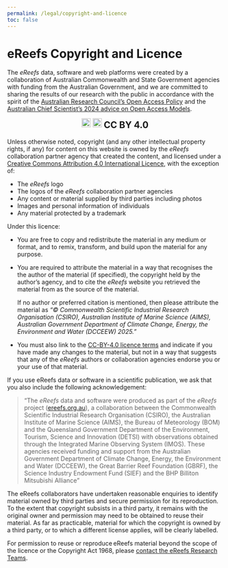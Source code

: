 ```yaml
---
permalink: /legal/copyright-and-licence
toc: false
---
```


# eReefs Copyright and Licence

The *eReefs* data, software and web platforms were created by a collaboration of Australian Commonwealth and State Government agencies with funding from the Australian Government, and we are committed to sharing the results of our research with the public in accordance with the spirit of the [Australian Research Council’s Open Access Policy](https://www.arc.gov.au/about-arc/program-policies/open-access-policy) and the [Australian Chief Scientist’s 2024 advice on Open Access Models](https://www.chiefscientist.gov.au/sites/default/files/2024-08/Chief%20Scientist%27s%20advice%20on%20open%20access.pdf).

<div style="margin: 1em; text-align: center;">
    <div class="cc-licence" style="display: inline-block; font-size: 1.5em; font-weight: bold; height: 1.5em; line-height: 1em;">
        <img class="cc-icon" style="height: 1em;" src="https://creativecommons.org/wp-content/themes/vocabulary-theme/vocabulary/svg/cc/icons/cc-icons.svg#cc-logo" />
        <img class="cc-icon" style="height: 1em;" src="https://creativecommons.org/wp-content/themes/vocabulary-theme/vocabulary/svg/cc/icons/cc-icons.svg#cc-by" />
        <span class="cc-identifier" style="vertical-align: middle;">CC BY 4.0</span>
    </div>
</div>

Unless otherwise noted, copyright (and any other intellectual property rights, if any) for content on this website is owned by the *eReefs* collaboration partner agency that created the content, and licensed under a [Creative Commons Attribution 4.0 International Licence](https://creativecommons.org/licenses/by/4.0/), with the exception of:

- The *eReefs* logo
- The logos of the *eReefs* collaboration partner agencies
- Any content or material supplied by third parties including photos
- Images and personal information of individuals
- Any material protected by a trademark

Under this licence:

- You are free to copy and redistribute the material in any medium or format, and to remix, transform, and build upon the material for any purpose.

- You are required to attribute the material in a way that recognises the the author of the material (if specified),
  the copyright held by the author’s agency, and to cite the *eReefs* website you retrieved the material from
  as the source of the material.

  If no author or preferred citation is mentioned, then please attribute the material as *“© Commonwealth Scientific Industrial Research Organisation (CSIRO), Australian Institute of Marine Science (AIMS), Australian Government Department of Climate Change, Energy, the Environment and Water (DCCEEW) 2025.”*

- You must also link to the [CC-BY-4.0 licence terms](https://creativecommons.org/licenses/by/4.0/) and indicate if you have made any changes to the material, but not in a way that suggests that any of the *eReefs* authors or collaboration agencies endorse you or your use of that material.


If you use eReefs data or software in a scientific publication, we ask that you also include the following acknowledgement:

> “The *eReefs* data and software were produced as part of the *eReefs* project
> ([ereefs.org.au](https://www.ereefs.org.au/)), a collaboration between the
> Commonwealth Scientific Industrial Research Organisation (CSIRO),
> the Australian Institute of Marine Science (AIMS),
> the Bureau of Meteorology (BOM) and the
> Queensland Government Department of the Environment, Tourism, Science and Innovation (DETSI)
> with observations obtained through the Integrated Marine Observing System (IMOS).
> These agencies received funding and support from the
> Australian Government Department of Climate Change, Energy, the Environment and Water (DCCEEW),
> the Great Barrier Reef Foundation (GBRF),
> the Science Industry Endowment Fund (SIEF)
> and the BHP Billiton Mitsubishi Alliance”


The eReefs collaborators have undertaken reasonable enquiries to identify material owned by third parties and secure permission for its reproduction. To the extent that copyright subsists in a third party, it remains with the original owner and permission may need to be obtained to reuse their material. As far as practicable, material for which the copyright is owned by a third party, or to which a different license applies, will be clearly labelled.

For permission to reuse or reproduce eReefs material beyond the scope of the licence or the Copyright Act 1968, please [contact the eReefs Research Teams](/contact/).
